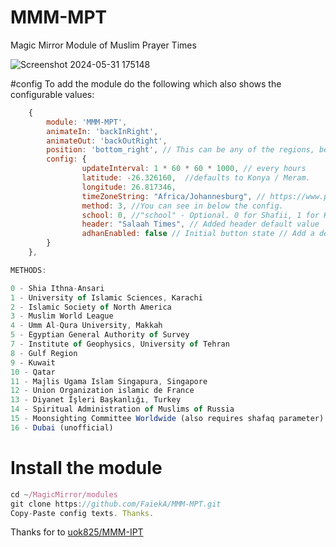 # MMM-MPT
Magic Mirror Module of Muslim Prayer Times



![Screenshot 2024-05-31 175148](https://github.com/FaiekA/MMM-MPT/assets/52759676/f407306f-a487-439b-a665-7b9314d4cb48)

#config 
To add the module do the following which also shows the configurable values:

````javascript
	{
	    module: 'MMM-MPT',
		animateIn: 'backInRight',
		animateOut: 'backOutRight',			
	    position: 'bottom_right', // This can be any of the regions, best results in center regions
	    config: {
                updateInterval: 1 * 60 * 60 * 1000, // every hours
			    latitude: -26.326160,  //defaults to Konya / Meram.
			    longitude: 26.817346,
			    timeZoneString: "Africa/Johannesburg", // https://www.php.net/manual/en/timezones.php
			    method: 3, //You can see in below the config.
			    school: 0, //"school" - Optional. 0 for Shafii, 1 for Hanfi. If you leave this empty, it defaults to Shafii.
				header: "Salaah Times", // Added header default value
       			adhanEnabled: false	// Initial button state // Add a default value for adhan playback enabled/disabled		    
	    }
	}, 
````
````javascript
METHODS:

0 - Shia Ithna-Ansari
1 - University of Islamic Sciences, Karachi
2 - Islamic Society of North America
3 - Muslim World League
4 - Umm Al-Qura University, Makkah
5 - Egyptian General Authority of Survey
7 - Institute of Geophysics, University of Tehran
8 - Gulf Region
9 - Kuwait
10 - Qatar
11 - Majlis Ugama Islam Singapura, Singapore
12 - Union Organization islamic de France
13 - Diyanet İşleri Başkanlığı, Turkey
14 - Spiritual Administration of Muslims of Russia
15 - Moonsighting Committee Worldwide (also requires shafaq parameter)
16 - Dubai (unofficial)
````
# Install the module
````javascript
cd ~/MagicMirror/modules
git clone https://github.com/FaiekA/MMM-MPT.git               
Copy-Paste config texts. Thanks.
````
Thanks for to  [uok825/MMM-IPT](https://github.com/uok825/MMM-IPT.git)
